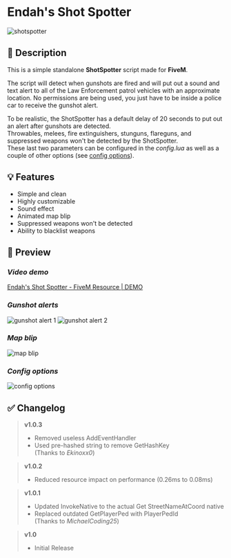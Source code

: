 # **Endah's Shot Spotter**
![shotspotter](https://user-images.githubusercontent.com/79053058/142773667-df6ed074-86ee-4c2e-b1c3-6182ab492602.png)


## :bookmark_tabs: **Description** 
This is a simple standalone **ShotSpotter** script made for **FiveM**.  

The script will detect when gunshots are fired and will put out a sound and text alert to all of the Law Enforcement patrol vehicles with an approximate location.
No permissions are being used, you just have to be inside a police car to receive the gunshot alert.  

To be realistic, the ShotSpotter has a default delay of 20 seconds to put out an alert after gunshots are detected.  
Throwables, melees, fire extinguishers, stunguns, flareguns, and suppressed weapons won't be detected by the ShotSpotter.  
These last two parameters can be configured in the *config.lua* as well as a couple of other options (see [config options](https://github.com/ItzEndah/ShotSpotter#config-options)).  


## :bulb: **Features** 
- Simple and clean 
- Highly customizable 
- Sound effect 
- Animated map blip 
- Suppressed weapons won't be detected 
- Ability to blacklist weapons 


## :eyes: **Preview** 
### *Video demo*
[Endah's Shot Spotter - FiveM Resource | DEMO](https://youtu.be/bIVGg95TFsY)

### *Gunshot alerts*
![gunshot alert 1](https://i.imgur.com/5yV9NSq.png)
![gunshot alert 2](https://i.imgur.com/euOSLHr.png)

### *Map blip*
![map blip](https://i.imgur.com/VDzuUtg.gif)

### *Config options*
![config options](https://i.imgur.com/hzCEqYI.png)


## :white_check_mark: **Changelog**
> **v1.0.3**
> - Removed useless AddEventHandler 
> - Used pre-hashed string to remove GetHashKey  
> (Thanks to *Ekinoxx0*)

> **v1.0.2**
> - Reduced resource impact on performance (0.26ms to 0.08ms)

> **v1.0.1** 
> - Updated InvokeNative to the actual Get StreetNameAtCoord native
> - Replaced outdated GetPlayerPed with PlayerPedId  
> (Thanks to *MichaelCoding25*)

> **v1.0**
> - Initial Release 
